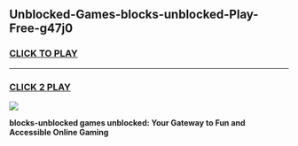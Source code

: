 
## Unblocked-Games-blocks-unblocked-Play-Free-g47j0
<h3>
<a href="https://premium76.site?title=blocks-unblocked&ref=10A">CLICK TO PLAY</a></h3>
<hr>

<h3>
<a href="https://premium76.site?title=blocks-unblocked&ref=10A">CLICK 2 PLAY</a>
  
</h3>

<a href="https://premium76.site?title=blocks-unblocked&ref=10A"><img src="https://clearcache.store/games.png"></a>


**blocks-unblocked games unblocked: Your Gateway to Fun and Accessible Online Gaming**
